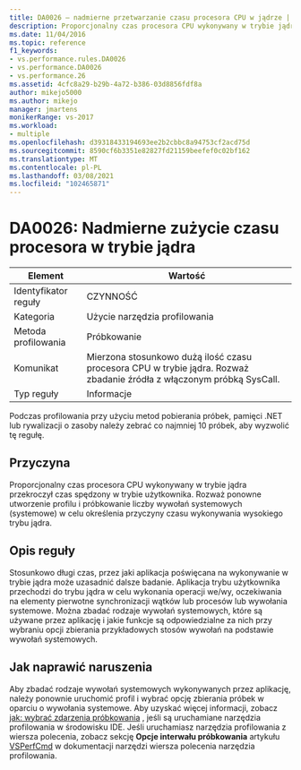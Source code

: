 ```yaml
---
title: DA0026 — nadmierne przetwarzanie czasu procesora CPU w jądrze | Microsoft Docs
description: Proporcjonalny czas procesora CPU wykonywany w trybie jądra przekroczył czas spędzony w trybie użytkownika.
ms.date: 11/04/2016
ms.topic: reference
f1_keywords:
- vs.performance.rules.DA0026
- vs.performance.DA0026
- vs.performance.26
ms.assetid: 4cfc8a29-b29b-4a72-b386-03d8856fdf8a
author: mikejo5000
ms.author: mikejo
manager: jmartens
monikerRange: vs-2017
ms.workload:
- multiple
ms.openlocfilehash: d39318433194693ee2b2cbbc8a94753cf2acd75d
ms.sourcegitcommit: 8590cf6b3351e82827fd21159beefef0c02bf162
ms.translationtype: MT
ms.contentlocale: pl-PL
ms.lasthandoff: 03/08/2021
ms.locfileid: "102465871"
---
```

# <a name="da0026-excessive-kernel-cpu-time-processing"></a>DA0026: Nadmierne zużycie czasu procesora w trybie jądra

|Element|Wartość|
|-|-|
|Identyfikator reguły|CZYNNOŚĆ|
|Kategoria|Użycie narzędzia profilowania|
|Metoda profilowania|Próbkowanie|
|Komunikat|Mierzona stosunkowo dużą ilość czasu procesora CPU w trybie jądra. Rozważ zbadanie źródła z włączonym próbką SysCall.|
|Typ reguły|Informacje|

 Podczas profilowania przy użyciu metod pobierania próbek, pamięci .NET lub rywalizacji o zasoby należy zebrać co najmniej 10 próbek, aby wyzwolić tę regułę.

## <a name="cause"></a>Przyczyna
 Proporcjonalny czas procesora CPU wykonywany w trybie jądra przekroczył czas spędzony w trybie użytkownika. Rozważ ponowne utworzenie profilu i próbkowanie liczby wywołań systemowych (systemowe) w celu określenia przyczyny czasu wykonywania wysokiego trybu jądra.

## <a name="rule-description"></a>Opis reguły
 Stosunkowo długi czas, przez jaki aplikacja poświęcana na wykonywanie w trybie jądra może uzasadnić dalsze badanie. Aplikacja trybu użytkownika przechodzi do trybu jądra w celu wykonania operacji we/wy, oczekiwania na elementy pierwotne synchronizacji wątków lub procesów lub wywołania systemowe. Można zbadać rodzaje wywołań systemowych, które są używane przez aplikację i jakie funkcje są odpowiedzialne za nich przy wybraniu opcji zbierania przykładowych stosów wywołań na podstawie wywołań systemowych.

## <a name="how-to-fix-violations"></a>Jak naprawić naruszenia
 Aby zbadać rodzaje wywołań systemowych wykonywanych przez aplikację, należy ponownie uruchomić profil i wybrać opcję zbierania próbek w oparciu o wywołania systemowe. Aby uzyskać więcej informacji, zobacz [jak: wybrać zdarzenia próbkowania](../profiling/how-to-choose-sampling-events.md) , jeśli są uruchamiane narzędzia profilowania w środowisku IDE. Jeśli uruchamiasz narzędzia profilowania z wiersza polecenia, zobacz sekcję **Opcje interwału próbkowania** artykułu [VSPerfCmd](../profiling/vsperfcmd.md) w dokumentacji narzędzi wiersza polecenia narzędzia profilowania.
